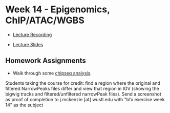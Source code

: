 # Week 14 - Epigenomics, ChIP/ATAC/WGBS

- [Lecture Recording]()

- [Lecture Slides]()



## Homework Assignments

- Walk through some [chipseq analysis](chipseq_lesson.md).

Students taking the course for credit: find a region where the original and filtered NarrowPeaks files differ and view that region in IGV (showing the bigwig tracks and filtered/unfiltered narrowPeak files). Send a screenshot as proof of completion to j.mckenzie [at] wustl.edu with "bfx exercise week 14" as the subject

